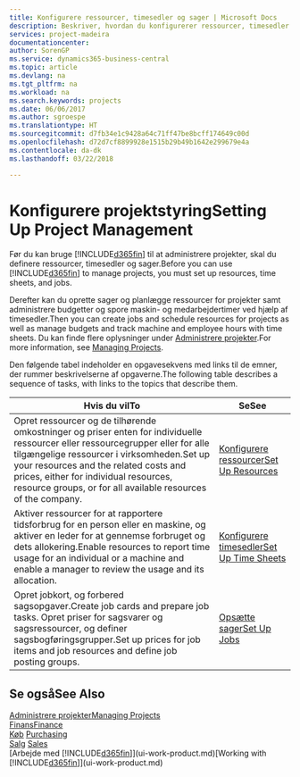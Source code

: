 ```yaml
---
title: Konfigurere ressourcer, timesedler og sager | Microsoft Docs
description: Beskriver, hvordan du konfigurerer ressourcer, timesedler og sager til at administrere projekter.
services: project-madeira
documentationcenter: 
author: SorenGP
ms.service: dynamics365-business-central
ms.topic: article
ms.devlang: na
ms.tgt_pltfrm: na
ms.workload: na
ms.search.keywords: projects
ms.date: 06/06/2017
ms.author: sgroespe
ms.translationtype: HT
ms.sourcegitcommit: d7fb34e1c9428a64c71ff47be8bcff174649c00d
ms.openlocfilehash: d72d7cf8899928e1515b29b49b1642e299679e4a
ms.contentlocale: da-dk
ms.lasthandoff: 03/22/2018

---
```

# <a name="setting-up-project-management"></a><span data-ttu-id="0d6e5-103">Konfigurere projektstyring</span><span class="sxs-lookup"><span data-stu-id="0d6e5-103">Setting Up Project Management</span></span>
<span data-ttu-id="0d6e5-104">Før du kan bruge [!INCLUDE[d365fin](includes/d365fin_md.md)] til at administrere projekter, skal du definere ressourcer, timesedler og sager.</span><span class="sxs-lookup"><span data-stu-id="0d6e5-104">Before you can use [!INCLUDE[d365fin](includes/d365fin_md.md)] to manage projects, you must set up resources, time sheets, and jobs.</span></span>

<span data-ttu-id="0d6e5-105">Derefter kan du oprette sager og planlægge ressourcer for projekter samt administrere budgetter og spore maskin- og medarbejdertimer ved hjælp af timesedler.</span><span class="sxs-lookup"><span data-stu-id="0d6e5-105">Then you can create jobs and schedule resources for projects as well as manage budgets and track machine and employee hours with time sheets.</span></span> <span data-ttu-id="0d6e5-106">Du kan finde flere oplysninger under [Administrere projekter](projects-manage-projects.md).</span><span class="sxs-lookup"><span data-stu-id="0d6e5-106">For more information, see [Managing Projects](projects-manage-projects.md).</span></span>  

<span data-ttu-id="0d6e5-107">Den følgende tabel indeholder en opgavesekvens med links til de emner, der rummer beskrivelserne af opgaverne.</span><span class="sxs-lookup"><span data-stu-id="0d6e5-107">The following table describes a sequence of tasks, with links to the topics that describe them.</span></span>

| <span data-ttu-id="0d6e5-108">Hvis du vil</span><span class="sxs-lookup"><span data-stu-id="0d6e5-108">To</span></span> | <span data-ttu-id="0d6e5-109">Se</span><span class="sxs-lookup"><span data-stu-id="0d6e5-109">See</span></span> |
| --- | --- |
| <span data-ttu-id="0d6e5-110">Opret ressourcer og de tilhørende omkostninger og priser enten for individuelle ressourcer eller ressourcegrupper eller for alle tilgængelige ressourcer i virksomheden.</span><span class="sxs-lookup"><span data-stu-id="0d6e5-110">Set up your resources and the related costs and prices, either for individual resources, resource groups, or for all available resources of the company.</span></span> |[<span data-ttu-id="0d6e5-111">Konfigurere ressourcer</span><span class="sxs-lookup"><span data-stu-id="0d6e5-111">Set Up Resources</span></span>](projects-how-setup-resources.md) |
| <span data-ttu-id="0d6e5-112">Aktiver ressourcer for at rapportere tidsforbrug for en person eller en maskine, og aktiver en leder for at gennemse forbruget og dets allokering.</span><span class="sxs-lookup"><span data-stu-id="0d6e5-112">Enable resources to report time usage for an individual or a machine and enable a manager to review the usage and its allocation.</span></span> |[<span data-ttu-id="0d6e5-113">Konfigurere timesedler</span><span class="sxs-lookup"><span data-stu-id="0d6e5-113">Set Up Time Sheets</span></span>](projects-how-setup-time-sheets.md) |
| <span data-ttu-id="0d6e5-114">Opret jobkort, og forbered sagsopgaver.</span><span class="sxs-lookup"><span data-stu-id="0d6e5-114">Create job cards and prepare job tasks.</span></span> <span data-ttu-id="0d6e5-115">Opret priser for sagsvarer og sagsressourcer, og definer sagsbogføringsgrupper.</span><span class="sxs-lookup"><span data-stu-id="0d6e5-115">Set up prices for job items and job resources and define job posting groups.</span></span> |[<span data-ttu-id="0d6e5-116">Opsætte sager</span><span class="sxs-lookup"><span data-stu-id="0d6e5-116">Set Up Jobs</span></span>](projects-how-setup-jobs.md) |

## <a name="see-also"></a><span data-ttu-id="0d6e5-117">Se også</span><span class="sxs-lookup"><span data-stu-id="0d6e5-117">See Also</span></span>
[<span data-ttu-id="0d6e5-118">Administrere projekter</span><span class="sxs-lookup"><span data-stu-id="0d6e5-118">Managing Projects</span></span>](projects-manage-projects.md)  
[<span data-ttu-id="0d6e5-119">Finans</span><span class="sxs-lookup"><span data-stu-id="0d6e5-119">Finance</span></span>](finance.md)  
<span data-ttu-id="0d6e5-120">[Køb](purchasing-manage-purchasing.md)       </span><span class="sxs-lookup"><span data-stu-id="0d6e5-120">[Purchasing](purchasing-manage-purchasing.md)       </span></span>  
<span data-ttu-id="0d6e5-121">[Salg](sales-manage-sales.md)   </span><span class="sxs-lookup"><span data-stu-id="0d6e5-121">[Sales](sales-manage-sales.md)   </span></span>  
<span data-ttu-id="0d6e5-122">[Arbejde med [!INCLUDE[d365fin](includes/d365fin_md.md)]](ui-work-product.md)</span><span class="sxs-lookup"><span data-stu-id="0d6e5-122">[Working with [!INCLUDE[d365fin](includes/d365fin_md.md)]](ui-work-product.md)</span></span>  

